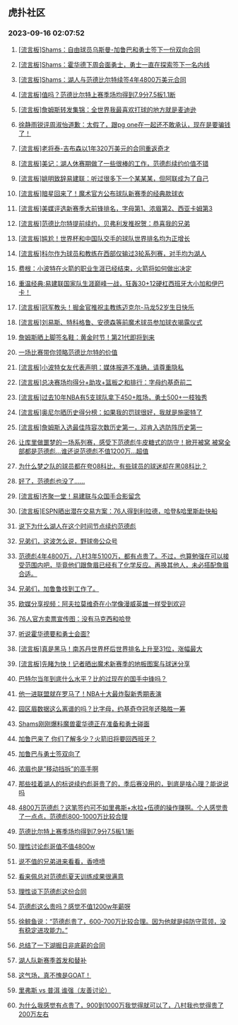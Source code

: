 ## 虎扑社区 
### 2023-09-16 02:07:52

1. [[流言板]Shams：自由球员乌斯曼-加鲁巴和勇士签下一份双向合同](https://bbs.hupu.com/62117546.html)

2. [[流言板]Shams：霍华德下周会面勇士，勇士一直在探索签下一名内线](https://bbs.hupu.com/62117503.html)

3. [[流言板]Shams：湖人与范德比尔特续签4年4800万美元合同](https://bbs.hupu.com/62115705.html)

4. [[流言板]值吗？范德比尔特上赛季场均得到7.9分7.5板1.1断](https://bbs.hupu.com/62116749.html)

5. [[流言板]詹姆斯转发集锦：全世界我最喜欢打球的地方就是麦迪逊](https://bbs.hupu.com/62117267.html)

6. [徐静雨锐评周淑怡道歉：太假了，跟pg one在一起还不敢承认，现在是要骗钱了！](https://bbs.hupu.com/62115867.html)

7. [[流言板]老将泰-吉布森以1年320万美元的合同重返奇才](https://bbs.hupu.com/62116338.html)

8. [[流言板]美记：湖人休赛期做了一些很棒的工作，范德彪续约价值不错](https://bbs.hupu.com/62115816.html)

9. [[流言板]姚明致辞易建联：听过很多下一个某某某，但阿联成为了自己](https://bbs.hupu.com/62113792.html)

10. [[流言板]暗星回来了！魔术官方公布球队新赛季的经典款球衣](https://bbs.hupu.com/62116104.html)

11. [[流言板]美媒评选新赛季大前锋排名，字母第1、浓眉第2、西亚卡姆第3](https://bbs.hupu.com/62116330.html)

12. [[流言板]范德比尔特提前续约，贝弗利发推祝贺：恭喜我的兄弟](https://bbs.hupu.com/62117205.html)

13. [[流言板]尴尬！世界杯和中国队交手的球队世界排名均为正增长](https://bbs.hupu.com/62115631.html)

14. [[流言板]科尔作为球员和教练在西部仅输过3轮系列赛，对手均为湖人](https://bbs.hupu.com/62113002.html)

15. [费根：小波特在火箭的职业生涯已经结束，火箭将如何做出决定](https://bbs.hupu.com/62114433.html)

16. [重温经典:易建联国家队生涯巅峰一战，狂轰30+12硬杠西班牙大小加和伊巴卡！](https://bbs.hupu.com/62111870.html)

17. [[流言板]冠军教头！掘金官推祝主教练迈克尔-马龙52岁生日快乐](https://bbs.hupu.com/62116853.html)

18. [[流言板]刘易斯、特科格鲁、安德森等前魔术球员参加球衣揭露仪式](https://bbs.hupu.com/62116683.html)

19. [詹姆斯晒上脚签名鞋：黄金时节！第21代即将到来](https://bbs.hupu.com/62117310.html)

20. [一场比赛带你领略范德比尔特的价值](https://bbs.hupu.com/62116836.html)

21. [[流言板]小波特女友代表声明：媒体报道不准确，请尊重隐私](https://bbs.hupu.com/62110660.html)

22. [[流言板]总决赛场均得分+助攻+篮板之和排行：字母约基奇前二](https://bbs.hupu.com/62116841.html)

23. [[流言板]过去10年NBA有5支球队拿下450+胜场，勇士500+一枝独秀](https://bbs.hupu.com/62112878.html)

24. [[流言板]奥尼尔晒历史得分榜：如果我的罚球很好，我就是施密特了](https://bbs.hupu.com/62113058.html)

25. [[流言板]詹姆斯入选最佳阵容次数历史第一，邓肯入选防阵历史第一](https://bbs.hupu.com/62111126.html)

26. [让库里做噩梦的一场系列赛，感受下范德彪牛皮糖式的防守！掀开被窝 被窝全部都是范德彪…谁还说范德彪不值1200万…超值](https://bbs.hupu.com/62116954.html)

27. [为什么梦之队的球员都在夸08科比，有些球员的球迷却在黑08科比？](https://bbs.hupu.com/62114621.html)

28. [好了，范德彪也没了……](https://bbs.hupu.com/62115807.html)

29. [[流言板]齐聚一堂！易建联与众国手合影留念](https://bbs.hupu.com/62112270.html)

30. [[流言板]ESPN晒出潜在交易方案：76人得到利拉德，哈登&哈里斯赴快船](https://bbs.hupu.com/62109647.html)

31. [说下为什么湖人在这个时间节点续约范德彪](https://bbs.hupu.com/62116332.html)

32. [兄弟们，这波怎么说，野球帝公众号](https://bbs.hupu.com/62116444.html)

33. [范德彪4年4800万，八村3年5100万，都有点贵了。不过，也算勉强在可以接受范围内吧，毕竟他们跟詹眉已经有了化学反应。再换其他人，未必搭配詹眉合适。](https://bbs.hupu.com/62117065.html)

34. [兄弟们，加鲁鲁找到工作了。](https://bbs.hupu.com/62117553.html)

35. [欧媒分享视频：阿夫拉莫维奇在小学像漫威英雄一样受到欢迎](https://bbs.hupu.com/62116770.html)

36. [76人官方卖票宣传图：没有马克西和哈登](https://bbs.hupu.com/62116975.html)

37. [听说霍华德要和勇士会面?](https://bbs.hupu.com/62117516.html)

38. [[流言板]真是黑马！南苏丹世界杯后世界排名上升至31位，涨幅最大](https://bbs.hupu.com/62115511.html)

39. [[流言板]先睹为快！记者晒出魔术新赛季的地板图案与球迷分享](https://bbs.hupu.com/62116156.html)

40. [巴特尔当年到底什么水平？比的过现在的国手中锋吗？](https://bbs.hupu.com/62109074.html)

41. [他一进联盟就在罗马了！NBA十大最炸裂新秀期表演](https://bbs.hupu.com/62115046.html)

42. [园区眉数据这么离谱的吗？比字母，约基奇夺冠年还略胜一筹](https://bbs.hupu.com/62117237.html)

43. [Shams刚刚爆料魔兽霍华德正在准备和勇士碰面](https://bbs.hupu.com/62117523.html)

44. [加鲁巴来了 你们了解多少？火箭旧将要回西班牙？](https://bbs.hupu.com/62117556.html)

45. [加鲁巴与勇士签双向了](https://bbs.hupu.com/62117558.html)

46. [浓眉也是“移动挡拆”的高手啊](https://bbs.hupu.com/62116451.html)

47. [那些挂着湖人的标说续约彪哥贵了的，季后赛没用的，到底是啥心理？能说说吗](https://bbs.hupu.com/62117188.html)

48. [4800万范德彪？这笔签约可不如里弗斯+水拉+伍德的操作赚啊。个人感觉贵了一点点，范德彪800-1000万比较合理](https://bbs.hupu.com/62116620.html)

49. [范德比尔特上赛季场均得到7.9分7.5板1.1断](https://bbs.hupu.com/62117443.html)

50. [理性讨论彪哥值不值4800w](https://bbs.hupu.com/62115774.html)

51. [说不值的兄弟进来看看，香喷喷](https://bbs.hupu.com/62116946.html)

52. [看来佩总对范德彪夏天训练成果很满意](https://bbs.hupu.com/62116524.html)

53. [理性谈下范德彪这份合同](https://bbs.hupu.com/62116605.html)

54. [范德彪这么贵吗？感觉不值1200w年薪呀](https://bbs.hupu.com/62115771.html)

55. [徐鲸鱼说：“范德彪贵了，600-700万比较合理。因为他就是纯防守蓝领，没有稳定进攻能力。”](https://bbs.hupu.com/62117119.html)

56. [总结了一下湖掘日非底薪的合同](https://bbs.hupu.com/62117000.html)

57. [湖人队新赛季首发和替补](https://bbs.hupu.com/62116982.html)

58. [这气场，真不愧是GOAT！](https://bbs.hupu.com/62117029.html)

59. [里弗斯 vs 普洱 谁强（友善讨论）](https://bbs.hupu.com/62116704.html)

60. [为什么我感觉有点贵了，900到1000万我觉得就可以了，八村我也觉得贵了200万左右](https://bbs.hupu.com/62116224.html)


